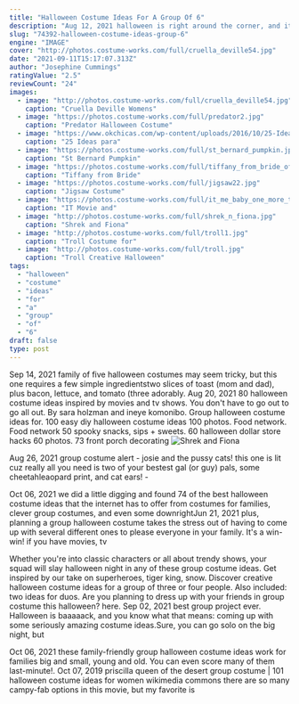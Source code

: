 ```yaml
---
title: "Halloween Costume Ideas For A Group Of 6"
description: "Aug 12, 2021 halloween is right around the corner, and its getting to be that time when you need to make a decision on what you will be this year. If you are going as a crew, here are 30 group halloween"
slug: "74392-halloween-costume-ideas-group-6"
engine: "IMAGE"
cover: "http://photos.costume-works.com/full/cruella_deville54.jpg"
date: "2021-09-11T15:17:07.313Z"
author: "Josephine Cummings"
ratingValue: "2.5"
reviewCount: "24"
images:
  - image: "http://photos.costume-works.com/full/cruella_deville54.jpg"
    caption: "Cruella Deville Womens"
  - image: "https://photos.costume-works.com/full/predator2.jpg"
    caption: "Predator Halloween Costume"
  - image: "https://www.okchicas.com/wp-content/uploads/2016/10/25-Ideas-para-disfrazarse-en-familia-este-Halloween-5.jpg"
    caption: "25 Ideas para"
  - image: "https://photos.costume-works.com/full/st_bernard_pumpkin.jpg"
    caption: "St Bernard Pumpkin"
  - image: "https://photos.costume-works.com/full/tiffany_from_bride_of_chucky4.jpg"
    caption: "Tiffany from Bride"
  - image: "https://photos.costume-works.com/full/jigsaw22.jpg"
    caption: "Jigsaw Costume"
  - image: "https://photos.costume-works.com/full/it_me_baby_one_more_time.jpg"
    caption: "IT Movie and"
  - image: "http://photos.costume-works.com/full/shrek_n_fiona.jpg"
    caption: "Shrek and Fiona"
  - image: "http://photos.costume-works.com/full/troll1.jpg"
    caption: "Troll Costume for"
  - image: "http://photos.costume-works.com/full/troll.jpg"
    caption: "Troll Creative Halloween"
tags:
  - "halloween"
  - "costume"
  - "ideas"
  - "for"
  - "a"
  - "group"
  - "of"
  - "6"
draft: false
type: post
---
```


Sep 14, 2021 family of five halloween costumes may seem tricky, but this one requires a few simple ingredientstwo slices of toast (mom and dad), plus bacon, lettuce, and tomato (three adorably. Aug 20, 2021 80 halloween costume ideas inspired by movies and tv shows. You don't have to go out to go all out. By sara holzman and ineye komonibo.  Group halloween costume ideas for. 100 easy diy halloween costume ideas 100 photos. Food network. Food network 50 spooky snacks, sips + sweets. 60 halloween dollar store hacks 60 photos. 73 front porch decorating
![Shrek and Fiona](http://photos.costume-works.com/full/shrek_n_fiona.jpg "Shrek and Fiona")

Aug 26, 2021 group costume alert - josie and the pussy cats! this one is lit cuz really all you need is two of your bestest gal (or guy) pals, some cheetahleaopard print, and cat ears! -
<!--inArticleAds-->

<!--galleryOne-->

Oct 06, 2021 we did a little digging and found 74 of the best halloween costume ideas that the internet has to offer from costumes for families, clever group costumes, and even some downrightJun 21, 2021 plus, planning a group halloween costume takes the stress out of having to come up with several different ones to please everyone in your family. It's a win-win! if you have movies, tv
<!--inArticleAds-->

<!--galleryTwo-->

Whether you're into classic characters or all about trendy shows, your squad will slay halloween night in any of these group costume ideas. Get inspired by our take on superheroes, tiger king, snow. Discover creative halloween costume ideas for a group of three or four people. Also included: two ideas for duos. Are you planning to dress up with your friends in group costume this halloween? here. Sep 02, 2021 best group project ever. Halloween is baaaaack, and you know what that means: coming up with some seriously amazing costume ideas.Sure, you can go solo on the big night, but
<!--galleryThree-->

Oct 06, 2021 these family-friendly group halloween costume ideas work for families big and small, young and old. You can even score many of them last-minute!. Oct 07, 2019 priscilla queen of the desert group costume | 101 halloween costume ideas for women wikimedia commons there are so many campy-fab options in this movie, but my favorite is